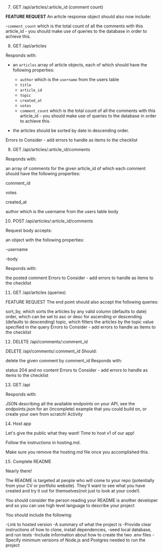 7. GET /api/articles/:article_id (comment count)

**FEATURE REQUEST**
An article response object should also now include:

-`comment_count` which is the total count of all the comments with this article_id - you should make use of queries to the database in order to achieve this.

8. GET /api/articles

Responds with:

- an `articles` array of article objects, each of which should have the following properties:

  - `author` which is the `username` from the users table
  - `title`
  - `article_id`
  - `topic`
  - `created_at`
  - `votes`
  - `comment_count` which is the total count of all the comments with this article_id - you should make use of queries to the database in order to achieve this.

- the articles should be sorted by date in descending order.

Errors to Consider - add errors to handle as items to the checklist

9. GET /api/articles/:article_id/comments

Responds with:

an array of comments for the given article_id of which each comment should have the following properties:

comment_id

votes

created_at

author which is the username from the users table
body

10. POST /api/articles/:article_id/comments

Request body accepts:

an object with the following properties:

-username

-body

Responds with:

the posted comment
Errors to Consider - add errors to handle as items to the checklist

11. GET /api/articles (queries)

FEATURE REQUEST
The end point should also accept the following queries:

sort_by, which sorts the articles by any valid column (defaults to date)
order, which can be set to asc or desc for ascending or descending (defaults to descending)
topic, which filters the articles by the topic value specified in the query
Errors to Consider - add errors to handle as items to the checklist

12. DELETE /api/comments/:comment_id

DELETE /api/comments/:comment_id
Should:

delete the given comment by comment_id
Responds with:

status 204 and no content
Errors to Consider - add errors to handle as items to the checklist

13. GET /api

Responds with:

JSON describing all the available endpoints on your API, see the endpoints.json for an (incomplete) example that you could build on, or create your own from scratch!
Activity

14. Host app

Let's give the public what they want! Time to host v1 of our app!

Follow the instructions in hosting.md.

Make sure you remove the hosting.md file once you accomplished this.

15. Complete README

Nearly there!

The README is targeted at people who will come to your repo (potentially from your CV or portfolio website). They'll want to see what you have created and try it out for themselves(not just to look at your code!).

You should consider the person reading your README is another developer and so you can use high level language to describe your project

You should include the following:

-Link to hosted version
-A summary of what the project is
-Provide clear instructions of how to clone, install dependencies, -seed local database, and run tests
-Include information about how to create the two .env files
-Specify minimum versions of Node.js and Postgres needed to run the project

